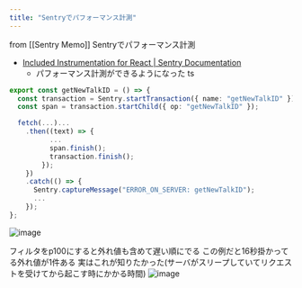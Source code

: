 ```yaml
---
title: "Sentryでパフォーマンス計測"
---
```


from [[Sentry Memo]]
Sentryでパフォーマンス計測
- [Included Instrumentation for React | Sentry Documentation](https://docs.sentry.io/platforms/javascript/guides/react/performance/included-instrumentation/)
    - パフォーマンス計測ができるようになった
ts

```typescript
export const getNewTalkID = () => {
  const transaction = Sentry.startTransaction({ name: "getNewTalkID" });
  const span = transaction.startChild({ op: "getNewTalkID" });

  fetch(...)...
    .then((text) => {
    	  ...
          span.finish();
          transaction.finish();
        });
    })
    .catch(() => {
      Sentry.captureMessage("ERROR_ON_SERVER: getNewTalkID");
      ...
    });
};
```


![image](https://gyazo.com/9a4ebf11d8c86978e0194989da897c9c/thumb/1000)

フィルタをp100にすると外れ値も含めて遅い順にでる
この例だと16秒掛かってる外れ値が1件ある
実はこれが知りたかった(サーバがスリープしていてリクエストを受けてから起こす時にかかる時間)
![image](https://gyazo.com/a3fbe8c76d001c7c4e489a9503dd75e3/thumb/1000)
